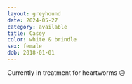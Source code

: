 ```yaml
---
layout: greyhound
date: 2024-05-27
category: available
title: Casey
color: white & brindle
sex: female
dob: 2018-01-01
---
```

Currently in treatment for heartworms ☹️

